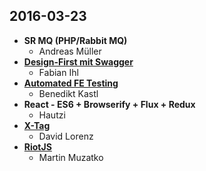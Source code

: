 2016-03-23
----------
- **SR MQ (PHP/Rabbit MQ)**
  - Andreas Müller
- [**Design-First mit Swagger**](http://akuryou.github.io/introduction-to-swagger/)
  - Fabian Ihl
- [**Automated FE Testing**](http://slides.com/bkastl/frontend-testing#/)
  - Benedikt Kastl
- **React - ES6 + Browserify + Flux + Redux**
  - Hautzi
- [**X-Tag**](http://activenode.github.io/p/x-tag/)
  - David Lorenz
- [**RiotJS**](http://slides.com/martinmuzatko/riotjs-introduction/)
  - Martin Muzatko
